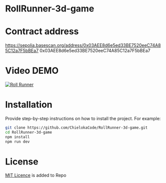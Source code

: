 # RollRunner-3d-game

# Contract address
https://sepolia.basescan.org/address/0x03AEE8d6e5ed33BE7520eeC74A85C12a7F5bBEa7
0x03AEE8d6e5ed33BE7520eeC74A85C12a7F5bBEa7

# Video DEMO

[![Roll Runner]()](https://www.youtube.com/watch?v=Etlgn85Tfb4&t=36s)

# Installation

Provide step-by-step instructions on how to install the project. For example:

```bash
git clone https://github.com/ChielokaCode/RollRunner-3d-game.git
cd RollRunner-3d-game
npm install
npm run dev
```


# License

[MIT Licence](https://github.com/ChielokaCode/RollRunner-3d-game/blob/main/LICENSE) is added to Repo
